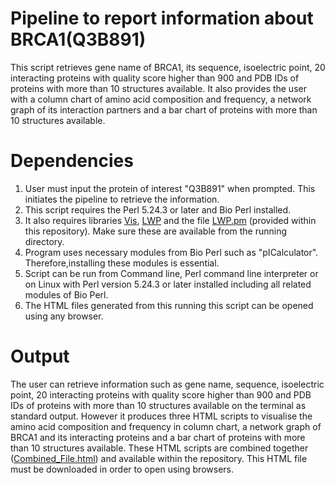 # Pipeline to report information about BRCA1(Q3B891)

This script retrieves gene name of BRCA1, its sequence, isoelectric point, 20 interacting proteins with quality score higher than 900 and PDB IDs of proteins with more than 10 structures available. It also provides the user with a column chart of amino acid composition and frequency, a network graph of its interaction partners and a bar chart of proteins with more than 10 structures available.

# Dependencies

1. User must input the protein of interest "Q3B891" when prompted. This initiates the pipeline to retrieve the information.
2. This script requires the Perl 5.24.3 or later and Bio Perl installed. 
3. It also requires libraries [Vis](../Vis), [LWP](../LWP) and the file [LWP.pm](../LWP.pm) (provided within this repository). Make sure these are available from the running directory.
4. Program uses necessary modules from Bio Perl such as "pICalculator". Therefore,installing these modules is essential.
5. Script can be run from Command line, Perl command line interpreter or on Linux with Perl version 5.24.3 or later installed including all related modules of Bio Perl.
6. The HTML files generated from this running this script can be opened using any browser.

# Output

The user can retrieve information such as gene name, sequence, isoelectric point, 20 interacting proteins with quality score higher than 900 and PDB IDs of proteins with more than 10 structures available on the terminal as standard output. However it produces three HTML scripts to visualise the amino acid composition and frequency in column chart, a network graph of BRCA1 and its interacting proteins and a bar chart of proteins with more than 10 structures available. These HTML scripts are combined together ([Combined_File.html](https://github.com/eerollapramod/Perl_Automated_script/blob/master/Combined_File.html)) and available within the repository. This HTML file must be downloaded in order to open using browsers.
